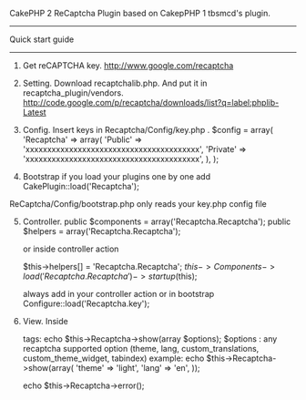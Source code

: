 CakePHP 2 ReCaptcha Plugin
based on CakepPHP 1 tbsmcd's plugin.

*****************
Quick start guide
*****************

1. Get reCAPTCHA key.
http://www.google.com/recaptcha

2. Setting.
Download recaptchalib.php.
And put it in recaptcha_plugin/vendors.
http://code.google.com/p/recaptcha/downloads/list?q=label:phplib-Latest

3. Config.
Insert keys in Recaptcha/Config/key.php .
	$config = array(
		'Recaptcha' => array(
			'Public'  => 'xxxxxxxxxxxxxxxxxxxxxxxxxxxxxxxxxxxxxxxx',
			'Private' => 'xxxxxxxxxxxxxxxxxxxxxxxxxxxxxxxxxxxxxxxx',
		),
	);

4. Bootstrap
if you load your plugins one by one add
CakePlugin::load('Recaptcha');

ReCaptcha/Config/bootstrap.php only reads your key.php config file

5. Controller.
	public $components = array('Recaptcha.Recaptcha');
	public $helpers = array('Recaptcha.Recaptcha');
	
	or inside controller action
	
	$this->helpers[] = 'Recaptcha.Recaptcha';
	$this->Components->load('Recaptcha.Recaptcha')->startup($this);
	
	always add in your controller action or in bootstrap
	Configure::load('Recaptcha.key');

6. View.
Inside <form> tags:
	echo $this->Recaptcha->show(array $options);
	$options : any recaptcha supported option (theme, lang, custom_translations, custom_theme_widget, tabindex)
		example:
			echo $this->Recaptcha->show(array(
				'theme' => 'light',
				'lang' => 'en',
			));
	
	echo $this->Recaptcha->error();
